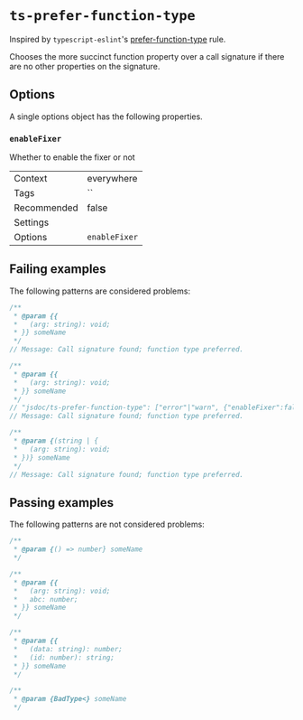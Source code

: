 <a name="user-content-ts-prefer-function-type"></a>
<a name="ts-prefer-function-type"></a>
# <code>ts-prefer-function-type</code>

Inspired by `typescript-eslint`'s [prefer-function-type](https://typescript-eslint.io/rules/prefer-function-type/) rule.

Chooses the more succinct function property over a call signature if there are
no other properties on the signature.

<a name="user-content-ts-prefer-function-type-options"></a>
<a name="ts-prefer-function-type-options"></a>
## Options

A single options object has the following properties.

<a name="user-content-ts-prefer-function-type-options-enablefixer"></a>
<a name="ts-prefer-function-type-options-enablefixer"></a>
### <code>enableFixer</code>

Whether to enable the fixer or not


|||
|---|---|
|Context|everywhere|
|Tags|``|
|Recommended|false|
|Settings||
|Options|`enableFixer`|

<a name="user-content-ts-prefer-function-type-failing-examples"></a>
<a name="ts-prefer-function-type-failing-examples"></a>
## Failing examples

The following patterns are considered problems:

````ts
/**
 * @param {{
 *   (arg: string): void;
 * }} someName
 */
// Message: Call signature found; function type preferred.

/**
 * @param {{
 *   (arg: string): void;
 * }} someName
 */
// "jsdoc/ts-prefer-function-type": ["error"|"warn", {"enableFixer":false}]
// Message: Call signature found; function type preferred.

/**
 * @param {(string | {
 *   (arg: string): void;
 * })} someName
 */
// Message: Call signature found; function type preferred.
````



<a name="user-content-ts-prefer-function-type-passing-examples"></a>
<a name="ts-prefer-function-type-passing-examples"></a>
## Passing examples

The following patterns are not considered problems:

````ts
/**
 * @param {() => number} someName
 */

/**
 * @param {{
 *   (arg: string): void;
 *   abc: number;
 * }} someName
 */

/**
 * @param {{
 *   (data: string): number;
 *   (id: number): string;
 * }} someName
 */

/**
 * @param {BadType<} someName
 */
````

